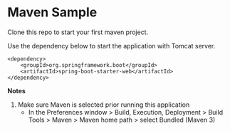 # Maven Sample

Clone this repo to start your first maven project. 

Use the dependency below to start the application with Tomcat server.
```
<dependency>
    <groupId>org.springframework.boot</groupId>
    <artifactId>spring-boot-starter-web</artifactId>
</dependency>
```

**Notes**
1. Make sure Maven is selected prior running this application
   - In the Preferences window > Build, Execution, Deployment > Build Tools > Maven > Maven home path > select Bundled (Maven 3) 
